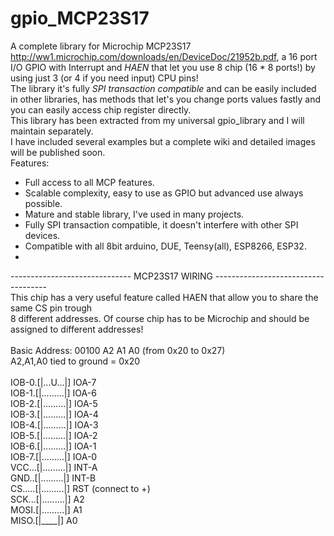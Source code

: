 # gpio_MCP23S17
A complete library for Microchip MCP23S17 http://ww1.microchip.com/downloads/en/DeviceDoc/21952b.pdf, a 16 port I/O GPIO with Interrupt and *HAEN* that let you use 8 chip (16 * 8 ports!) by using just 3 (or 4 if you need input) CPU pins!<br>
The library it's fully *SPI transaction compatible* and can be easily included in other libraries, has methods that let's you change ports values fastly and you can easily access chip register directly.<br>
This library has been extracted from my universal gpio_library and I will maintain separately.<br>
I have included several examples but a complete wiki and detailed images will be published soon.<br>
Features:<br>
 - Full access to all MCP features.
 - Scalable complexity, easy to use as GPIO but advanced use always possible.
 - Mature and stable library, I've used in many projects.
 - Fully SPI transaction compatible, it doesn't interfere with other SPI devices.
 - Compatible with all 8bit arduino, DUE, Teensy(all), ESP8266, ESP32.
 - 
 
------------------------------ MCP23S17 WIRING ------------------------------------<br>
This chip has a very useful feature called HAEN that allow you to share the same CS pin trough<br>
8 different addresses. Of course chip has to be Microchip and should be assigned to different addresses!<br>
<br>
Basic Address:  00100 A2 A1 A0 (from 0x20 to 0x27)<br>
A2,A1,A0 tied to ground = 0x20<br>
<br>
IOB-0.[|...U...|] IOA-7<br>
IOB-1.[|.........|] IOA-6<br>
IOB-2.[|.........|] IOA-5<br>
IOB-3.[|.........|] IOA-4<br>
IOB-4.[|.........|] IOA-3<br>
IOB-5.[|.........|] IOA-2<br>
IOB-6.[|.........|] IOA-1<br>
IOB-7.[|.........|] IOA-0<br>
VCC...[|.........|] INT-A<br>
GND..[|.........|] INT-B<br>
CS.....[|.........|] RST (connect to +)<br>
SCK...[|.........|] A2<br>
MOSI.[|.........|] A1<br>
MISO.[|____|] A0<br>
<br>
